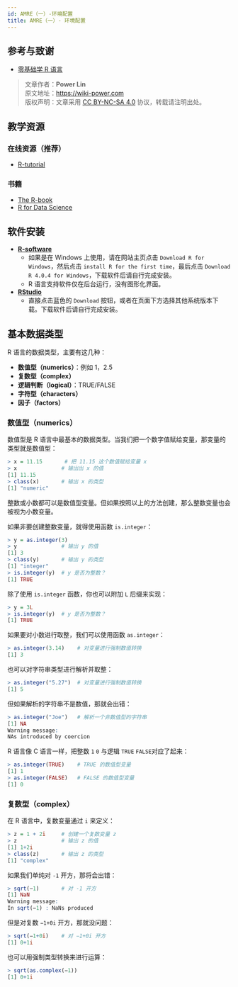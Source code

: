 ```yaml
---
id: AMRE（一）-环境配置
title: AMRE（一）- 环境配置
---
```


## 参考与致谢 

- [零基础学 R 语言](https://bookdown.org/qiyuandong/intro_r/)

> 文章作者：**Power Lin**  
> 原文地址：<https://wiki-power.com>  
> 版权声明：文章采用 [CC BY-NC-SA 4.0](https://creativecommons.org/licenses/by/4.0/deed.zh) 协议，转载请注明出处。




## 教学资源

### 在线资源（推荐）

- [R-tutorial](http://www.r-tutor.com/r-introduction)

### 书籍

- [The R-book](https://www.cs.upc.edu/~robert/teaching/estadistica/TheRBook.pdf)
- [R for Data Science](https://r4ds.had.co.nz/index.html)



## 软件安装

- [**R-software**](https://cran.r-project.org/)
  - 如果是在 Windows 上使用，请在网站主页点击 `Download R for Windows`，然后点击 `install R for the first time`，最后点击 `Download R 4.0.4 for Windows`，下载软件后请自行完成安装。
  - R 语言支持软件仅在后台运行，没有图形化界面。
- [**RStudio**](https://rstudio.com/products/rstudio/download/#download)
  - 直接点击蓝色的 `Download` 按钮，或者在页面下方选择其他系统版本下载。下载软件后请自行完成安装。


## 基本数据类型

R 语言的数据类型，主要有这几种：

- **数值型（numerics）**：例如 1，2.5
- **复数型（complex）**
- **逻辑判断（logical）**：TRUE/FALSE
- **字符型（characters）**
- **因子（factors）**


### 数值型（numerics）

数值型是 R 语言中最基本的数据类型。当我们把一个数字值赋给变量，那变量的类型就是数值型：

```r
> x = 11.15       # 把 11.15 这个数值赋给变量 x
> x              # 输出出 x 的值
[1] 11.15 
> class(x)       # 输出 x 的类型
[1] "numeric"
```

整数或小数都可以是数值型变量。但如果按照以上的方法创建，那么整数变量也会被视为小数变量。

如果非要创建整数变量，就得使用函数 `is.integer`：

```r
> y = as.integer(3) 
> y              # 输出 y 的值
[1] 3 
> class(y)       # 输出 y 的类型
[1] "integer" 
> is.integer(y)  # y 是否为整数？
[1] TRUE
```

除了使用 `is.integer` 函数，你也可以附加 `L` 后缀来实现：

```r
> y = 3L 
> is.integer(y)  # y 是否为整数？
[1] TRUE
```

如果要对小数进行取整，我们可以使用函数 `as.integer`：

```r
> as.integer(3.14)    # 对变量进行强制数值转换
[1] 3
```

也可以对字符串类型进行解析并取整：

```r
> as.integer("5.27")  # 对变量进行强制数值转换 
[1] 5
```

但如果解析的字符串不是数值，那就会出错：

```r
> as.integer("Joe")   # 解析一个非数值型的字符串
[1] NA 
Warning message: 
NAs introduced by coercion
```

R 语言像 C 语言一样，把整数 `1` `0` 与逻辑 `TRUE` `FALSE`对应了起来：

```r
> as.integer(TRUE)    # TRUE 的数值型变量 
[1] 1 
> as.integer(FALSE)   # FALSE 的数值型变量 
[1] 0
```

### 复数型（complex）

在 R 语言中，复数变量通过 `i` 来定义：


```r
> z = 1 + 2i     # 创建一个复数变量 z
> z              # 输出 z 的值
[1] 1+2i 
> class(z)       # 输出 z 的类型
[1] "complex"
```

如果我们单纯对 `-1` 开方，那将会出错：

```r
> sqrt(−1)       # 对 -1 开方
[1] NaN 
Warning message: 
In sqrt(−1) : NaNs produced
```

但是对复数 `−1+0i` 开方，那就没问题：

```r
> sqrt(−1+0i)    # 对 −1+0i 开方
[1] 0+1i
```

也可以用强制类型转换来进行运算：

```r
> sqrt(as.complex(−1)) 
[1] 0+1i
```